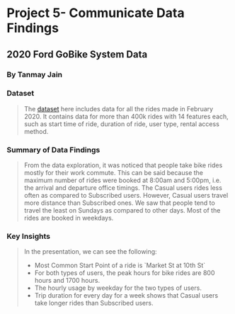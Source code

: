 # Project 5- Communicate Data Findings 
## 2020 Ford GoBike System Data
### By Tanmay Jain

### Dataset
> The [dataset](https://s3.amazonaws.com/baywheels-data/202002-baywheels-tripdata.csv.zip) here includes data for all the rides made in February 2020. It contains data for more than 400k rides with 14 features each, such as start time of ride, duration of ride, user type, rental access method.

### Summary of Data Findings
> From the data exploration, it was noticed that people take bike rides mostly for their work commute. This can be said because the maximum number of rides were booked at 8:00am and 5:00pm, i.e. the arrival and departure office timings.
> The Casual users rides less often as compared to Subscribed users. However, Casual users travel more distance than Subscribed ones. 
> We saw that people tend to travel the least on Sundays as compared to other days. Most of the rides are booked in weekdays.
 
### Key Insights
> In the presentation, we can see the following:
> <ul>
>    <li>Most Common Start Point of a ride is `Market St at 10th St`</li>
>    <li>For both types of users, the peak hours for bike rides are 800 hours and 1700 hours.</li>
>    <li>The hourly usage by weekday for the two types of users.</li>
>    <li>Trip duration for every day for a week shows that Casual users take longer rides than Subscribed users.</li>
</ul>
